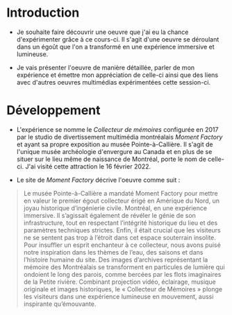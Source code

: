 # Introduction

- Je souhaite faire découvrir une oeuvre que j'ai eu la chance d'expérimenter grâce à ce cours-ci. Il s'agit d'une oeuvre se déroulant dans un égoût que l'on a transformé en une expérience immersive et lumineuse. 

- Je vais présenter l'oeuvre de manière détaillée, parler de mon expérience et émettre mon appréciation de celle-ci ainsi que des liens avec d'autres oeuvres multimédias expérimentées cette session-ci. 

# Développement

- L'expérience se nomme le *Collecteur de mémoires* configurée en 2017 par le studio de divertissement multimédia montréalais *Moment Factory* et ayant sa propre exposition au musée Pointe-à-Callière. Il s'agit de l'unique musée archéologie d'envergure au Canada et en plus de se situer sur le lieu même de naissance de Montréal, porte le nom de celle-ci. J'ai visité cette attraction le 16 février 2022. 

- Le site de *Moment Factory* décrive l'oeuvre comme suit : 
> Le musée Pointe-à-Callière a mandaté Moment Factory pour mettre en valeur le premier égout collecteur érigé en Amérique du Nord, un joyau historique d’ingénierie civile.
> Montréal, en une expérience immersive. Il s’agissait également de révéler le génie de son infrastructure, tout en respectant l’intégrité historique du lieu et des paramètres techniques strictes. Enfin, il était crucial que les visiteurs ne se sentent pas trop à l’étroit dans cet espace souterrain insolite.
> Pour insuffler un esprit enchanteur à ce collecteur, nous avons puisé notre inspiration dans les thèmes de l’eau, des saisons et dans l’histoire humaine du site. Des images d’archives représentant la mémoire des Montréalais se transforment en particules de lumière qui ondoient le long des parois, comme bercées par les flots imaginaires de la Petite rivière. Combinant projection vidéo, éclairage, musique originale et images historiques, le « Collecteur de Mémoires » plonge les visiteurs dans une expérience lumineuse en mouvement, aussi inspirante qu’émouvante.

